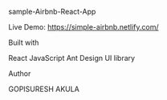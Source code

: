 sample-Airbnb-React-App

Live Demo: https://simple-airbnb.netlify.com/

Built with

React
JavaScript
Ant Design UI library

Author

GOPISURESH AKULA
